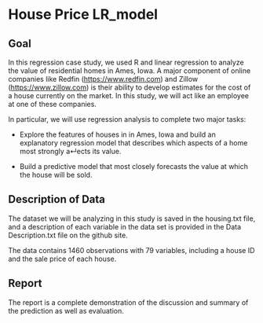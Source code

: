 # House Price LR_model

## Goal


In this regression case study, we used R and linear regression to analyze the value of residential homes in Ames, Iowa. 
A major component of online companies like Redfin (https://www.redfin.com) and Zillow (https://www.zillow.com) is their ability to develop estimates for the cost of a house currently on the market. In this study, we will act like an employee at one of these companies. 


In particular, we will use regression analysis to complete two major tasks:


- Explore the features of houses in in Ames, Iowa and build an explanatory regression model that describes which aspects of a home most strongly a↵ects its value.


- Build a predictive model that most closely forecasts the value at which the house will be sold.


## Description of Data


The dataset we will be analyzing in this study is saved in the housing.txt file, and a description of each variable in the data set is provided in the Data Description.txt file on the github site.


The data contains 1460 observations with 79 variables, including a house ID and the sale price of each house.


## Report


The report is a complete demonstration of the discussion and summary of the prediction as well as evaluation.
